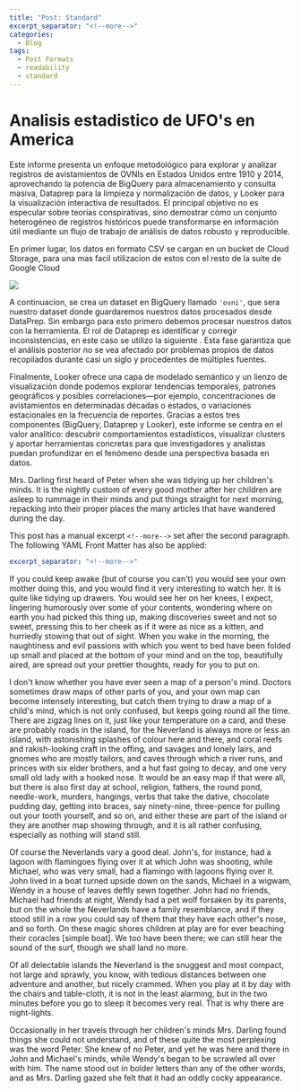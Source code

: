 ```yaml
---
title: "Post: Standard"
excerpt_separator: "<!--more-->"
categories:
  - Blog
tags:
  - Post Formats
  - readability
  - standard
---
```


# Analisis estadistico de UFO's en America

Este informe presenta un enfoque metodológico para explorar y analizar registros de avistamientos de OVNIs en Estados Unidos entre 1910 y 2014, aprovechando la potencia de BigQuery para almacenamiento y consulta masiva, Dataprep para la limpieza y normalización de datos, y Looker para la visualización interactiva de resultados. El principal objetivo no es especular sobre teorías conspirativas, sino demostrar cómo un conjunto heterogéneo de registros históricos puede transformarse en información útil mediante un flujo de trabajo de análisis de datos robusto y reproducible.

En primer lugar, los datos en formato CSV se cargan en un bucket de Cloud Storage, para una mas facil utilizacion de estos con el resto de la suite de Google Cloud

![](https://holocron.so/uploads/d8662850-screenshot-2025-06-02-081412.png)

A continuacion, se crea un dataset en BigQuery llamado `'ovni'`, que sera nuestro dataset donde guardaremos nuestros datos procesados desde DataPrep. Sin embargo para esto primero debemos procesar nuestros datos con la herramienta. El rol de Dataprep es identificar y corregir inconsistencias, en este caso se utilizo la siguiente  . Esta fase garantiza que el análisis posterior no se vea afectado por problemas propios de datos recopilados durante casi un siglo y procedentes de múltiples fuentes.

Finalmente, Looker ofrece una capa de modelado semántico y un lienzo de visualización donde podemos explorar tendencias temporales, patrones geográficos y posibles correlaciones—por ejemplo, concentraciones de avistamientos en determinadas décadas o estados, o variaciones estacionales en la frecuencia de reportes. Gracias a estos tres componentes (BigQuery, Dataprep y Looker), este informe se centra en el valor analítico: descubrir comportamientos estadísticos, visualizar clusters y aportar herramientas concretas para que investigadores y analistas puedan profundizar en el fenómeno desde una perspectiva basada en datos.

Mrs. Darling first heard of Peter when she was tidying up her children's minds. It is the nightly custom of every good mother after her children are asleep to rummage in their minds and put things straight for next morning, repacking into their proper places the many articles that have wandered during the day.

<!--more-->

This post has a manual excerpt `<!--more-->` set after the second paragraph. The following YAML Front Matter has also be applied:

```yaml
excerpt_separator: "<!--more-->"
```

If you could keep awake (but of course you can't) you would see your own mother doing this, and you would find it very interesting to watch her. It is quite like tidying up drawers. You would see her on her knees, I expect, lingering humorously over some of your contents, wondering where on earth you had picked this thing up, making discoveries sweet and not so sweet, pressing this to her cheek as if it were as nice as a kitten, and hurriedly stowing that out of sight. When you wake in the morning, the naughtiness and evil passions with which you went to bed have been folded up small and placed at the bottom of your mind and on the top, beautifully aired, are spread out your prettier thoughts, ready for you to put on.

I don't know whether you have ever seen a map of a person's mind. Doctors sometimes draw maps of other parts of you, and your own map can become intensely interesting, but catch them trying to draw a map of a child's mind, which is not only confused, but keeps going round all the time. There are zigzag lines on it, just like your temperature on a card, and these are probably roads in the island, for the Neverland is always more or less an island, with astonishing splashes of colour here and there, and coral reefs and rakish-looking craft in the offing, and savages and lonely lairs, and gnomes who are mostly tailors, and caves through which a river runs, and princes with six elder brothers, and a hut fast going to decay, and one very small old lady with a hooked nose. It would be an easy map if that were all, but there is also first day at school, religion, fathers, the round pond, needle-work, murders, hangings, verbs that take the dative, chocolate pudding day, getting into braces, say ninety-nine, three-pence for pulling out your tooth yourself, and so on, and either these are part of the island or they are another map showing through, and it is all rather confusing, especially as nothing will stand still.

Of course the Neverlands vary a good deal. John's, for instance, had a lagoon with flamingoes flying over it at which John was shooting, while Michael, who was very small, had a flamingo with lagoons flying over it. John lived in a boat turned upside down on the sands, Michael in a wigwam, Wendy in a house of leaves deftly sewn together. John had no friends, Michael had friends at night, Wendy had a pet wolf forsaken by its parents, but on the whole the Neverlands have a family resemblance, and if they stood still in a row you could say of them that they have each other's nose, and so forth. On these magic shores children at play are for ever beaching their coracles \[simple boat\]. We too have been there; we can still hear the sound of the surf, though we shall land no more.

Of all delectable islands the Neverland is the snuggest and most compact, not large and sprawly, you know, with tedious distances between one adventure and another, but nicely crammed. When you play at it by day with the chairs and table-cloth, it is not in the least alarming, but in the two minutes before you go to sleep it becomes very real. That is why there are night-lights.

Occasionally in her travels through her children's minds Mrs. Darling found things she could not understand, and of these quite the most perplexing was the word Peter. She knew of no Peter, and yet he was here and there in John and Michael's minds, while Wendy's began to be scrawled all over with him. The name stood out in bolder letters than any of the other words, and as Mrs. Darling gazed she felt that it had an oddly cocky appearance.